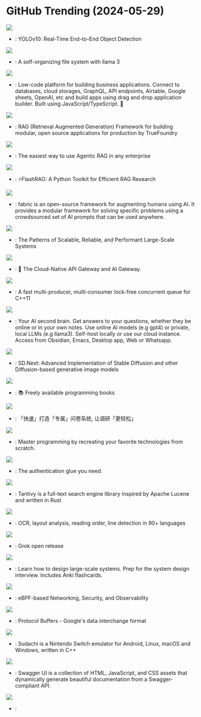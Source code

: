 # GitHub Trending (2024-05-29)

![](https://img.shields.io/badge/Python-New%201-green?style=flat-square&logo=appveyor)
- [](https://github.comundefined): YOLOv10: Real-Time End-to-End Object Detection

![](https://img.shields.io/badge/Jupyter%20Notebook-New%20529-green?style=flat-square&logo=appveyor)
- [](https://github.comundefined): A self-organizing file system with llama 3

![](https://img.shields.io/badge/JavaScript-New%2027-green?style=flat-square&logo=appveyor)
- [](https://github.comundefined): Low-code platform for building business applications. Connect to databases, cloud storages, GraphQL, API endpoints, Airtable, Google sheets, OpenAI, etc and build apps using drag and drop application builder. Built using JavaScript/TypeScript. 🚀

![](https://img.shields.io/badge/Python-New%2069-green?style=flat-square&logo=appveyor)
- [](https://github.comundefined): RAG (Retrieval Augmented Generation) Framework for building modular, open source applications for production by TrueFoundry

![](https://img.shields.io/badge/TypeScript-New%20672-green?style=flat-square&logo=appveyor)
- [](https://github.comundefined): The easiest way to use Agentic RAG in any enterprise

![](https://img.shields.io/badge/Python-New%20102-green?style=flat-square&logo=appveyor)
- [](https://github.comundefined): ⚡FlashRAG: A Python Toolkit for Efficient RAG Research

![](https://img.shields.io/badge/Python-New%20773-green?style=flat-square&logo=appveyor)
- [](https://github.comundefined): fabric is an open-source framework for augmenting humans using AI. It provides a modular framework for solving specific problems using a crowdsourced set of AI prompts that can be used anywhere.

![](https://img.shields.io/badge/none-New%20311-green?style=flat-square&logo=appveyor)
- [](https://github.comundefined): The Patterns of Scalable, Reliable, and Performant Large-Scale Systems

![](https://img.shields.io/badge/Lua-New%2013-green?style=flat-square&logo=appveyor)
- [](https://github.comundefined): 🦍 The Cloud-Native API Gateway and AI Gateway.

![](https://img.shields.io/badge/C%2B%2B-New%2036-green?style=flat-square&logo=appveyor)
- [](https://github.comundefined): A fast multi-producer, multi-consumer lock-free concurrent queue for C++11

![](https://img.shields.io/badge/Python-New%20400-green?style=flat-square&logo=appveyor)
- [](https://github.comundefined): Your AI second brain. Get answers to your questions, whether they be online or in your own notes. Use online AI models (e.g gpt4) or private, local LLMs (e.g llama3). Self-host locally or use our cloud instance. Access from Obsidian, Emacs, Desktop app, Web or Whatsapp.

![](https://img.shields.io/badge/Python-New%2022-green?style=flat-square&logo=appveyor)
- [](https://github.comundefined): SD.Next: Advanced Implementation of Stable Diffusion and other Diffusion-based generative image models

![](https://img.shields.io/badge/none-New%20206-green?style=flat-square&logo=appveyor)
- [](https://github.comundefined): 📚 Freely available programming books

![](https://img.shields.io/badge/TypeScript-New%20321-green?style=flat-square&logo=appveyor)
- [](https://github.comundefined): 「快速」打造「专属」问卷系统, 让调研「更轻松」

![](https://img.shields.io/badge/none-New%20669-green?style=flat-square&logo=appveyor)
- [](https://github.comundefined): Master programming by recreating your favorite technologies from scratch.

![](https://img.shields.io/badge/Python-New%2010-green?style=flat-square&logo=appveyor)
- [](https://github.comundefined): The authentication glue you need.

![](https://img.shields.io/badge/Rust-New%20161-green?style=flat-square&logo=appveyor)
- [](https://github.comundefined): Tantivy is a full-text search engine library inspired by Apache Lucene and written in Rust

![](https://img.shields.io/badge/Python-New%2054-green?style=flat-square&logo=appveyor)
- [](https://github.comundefined): OCR, layout analysis, reading order, line detection in 90+ languages

![](https://img.shields.io/badge/Python-New%20120-green?style=flat-square&logo=appveyor)
- [](https://github.comundefined): Grok open release

![](https://img.shields.io/badge/Python-New%20130-green?style=flat-square&logo=appveyor)
- [](https://github.comundefined): Learn how to design large-scale systems. Prep for the system design interview. Includes Anki flashcards.

![](https://img.shields.io/badge/Go-New%2027-green?style=flat-square&logo=appveyor)
- [](https://github.comundefined): eBPF-based Networking, Security, and Observability

![](https://img.shields.io/badge/C%2B%2B-New%2022-green?style=flat-square&logo=appveyor)
- [](https://github.comundefined): Protocol Buffers - Google's data interchange format

![](https://img.shields.io/badge/C%2B%2B-New%2025-green?style=flat-square&logo=appveyor)
- [](https://github.comundefined): Sudachi is a Nintendo Switch emulator for Android, Linux, macOS and Windows, written in C++

![](https://img.shields.io/badge/JavaScript-New%2011-green?style=flat-square&logo=appveyor)
- [](https://github.comundefined): Swagger UI is a collection of HTML, JavaScript, and CSS assets that dynamically generate beautiful documentation from a Swagger-compliant API.

![](https://img.shields.io/badge/none-New%20134-green?style=flat-square&logo=appveyor)
- [](https://github.comundefined): 

